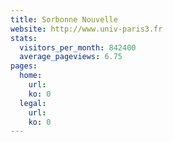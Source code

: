 ```yaml
---
title: Sorbonne Nouvelle
website: http://www.univ-paris3.fr
stats:
  visitors_per_month: 842400
  average_pageviews: 6.75
pages:
  home: 
    url: 
    ko: 0
  legal: 
    url: 
    ko: 0
---
```

